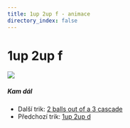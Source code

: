 ```yaml
---
title: 1up 2up f - animace
directory_index: false
---
```


# 1up 2up f

![](/animace/img/1up-2up-f.gif)

##### Kam dál

- Další trik: [2 balls out of a 3 cascade](2-balls-out-of-a-3-cascade.html "Další trik 2 balls out of a 3 cascade")
- Předchozí trik: [1up 2up d](1up-2up-d.html "Předchozí trik 1up 2up d")

